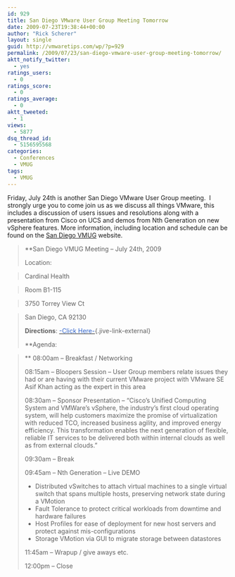```yaml
---
id: 929
title: San Diego VMware User Group Meeting Tomorrow
date: 2009-07-23T19:38:44+00:00
author: "Rick Scherer"
layout: single
guid: http://vmwaretips.com/wp/?p=929
permalink: /2009/07/23/san-diego-vmware-user-group-meeting-tomorrow/
aktt_notify_twitter:
  - yes
ratings_users:
  - 0
ratings_score:
  - 0
ratings_average:
  - 0
aktt_tweeted:
  - 1
views:
  - 5877
dsq_thread_id:
  - 5156595568
categories:
  - Conferences
  - VMUG
tags:
  - VMUG
---
```

Friday, July 24th is another San Diego VMware User Group meeting.  I strongly urge you to come join us as we discuss all things VMware, this includes a discussion of users issues and resolutions along with a presentation from Cisco on UCS and demos from Nth Generation on new vSphere features. More information, including location and schedule can be found on the <a href="http://communities.vmware.com/community/vmug/us-west/san_diego" target="_blank">San Diego VMUG</a> website.

> **San Diego VMUG Meeting &#8211; July 24th, 2009</p> 
> 
> Location:
  
> </strong>Cardinal Health
  
> Room B1-115
  
> 3750 Torrey View Ct
  
> San Diego, CA 92130
> 
> **Directions**: [<span style="color: #3366cc;">-Click Here-</span>](http://www.mapquest.com/maps/3750+Torrey+View+Ct++san+diego+ca+92130/){.jive-link-external}
> 
> **Agenda:
  
>** 08:00am &#8211; Breakfast / Networking
> 
> 08:15am &#8211; Bloopers Session &#8211; User Group members relate issues they had or are having with their current VMware project with VMware SE Asif Khan acting as the expert in this area
> 
> 08:30am &#8211; Sponsor Presentation &#8211; &#8220;Cisco&#8217;s Unified Computing System and VMWare&#8217;s vSphere, the industry&#8217;s first cloud operating system, will help customers maximize the promise of virtualization with reduced TCO, increased business agility, and improved energy efficiency. This transformation enables the next generation of flexible, reliable IT services to be delivered both within internal clouds as well as from external clouds.&#8221;
> 
> 09:30am &#8211; Break
> 
> 09:45am &#8211; Nth Generation &#8211; Live DEMO
> 
>   * Distributed vSwitches to attach virtual machines to a single virtual switch that spans multiple hosts, preserving network state during a VMotion
>   * Fault Tolerance to protect critical workloads from downtime and hardware failures
>   * Host Profiles for ease of deployment for new host servers and protect against mis-configurations
>   * Storage VMotion via GUI to migrate storage between datastores
> 
> 11:45am &#8211; Wrapup / give aways etc.
> 
> 12:00pm &#8211; Close</blockquote>